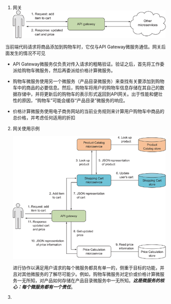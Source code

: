 1. 网关
   ![avartar](./assets/gateway-base.png)

当前端代码请求将商品添加到购物车时，它仅与API Gateway微服务通信。网关后面发生的情况不可见

+ API Gateway微服务仅负责对传入请求的粗略验证。验证之后，首先将工作委派给购物车微服务，然后再委派给价格计算微服务。

+ 购物车微服务使用另一个微服务（产品目录微服务）来查找有关要添加到购物车中的商品的必要信息。然后，购物车将用户的购物车信息存储在其自己的数据存储中，并将更新后的购物车的表示形式返回到API网关。出于性能和健壮性的原因，“购物车”可能会缓存“产品目录”微服务的响应。
  

+ 价格计算微服务使用电子商务网站的当前业务规则来计算用户购物车中商品的总价格，并考虑任何适用的折扣
  
2. 网关使用示例
   
   ![avartar](assets/gateway-example.png)

   进行协作以满足用户请求的每个微服务都具有单一的，侧重于目标的功能，并且对其他微服务的了解尽可能少。例如，购物车微服务对定价或价格计算微服务一无所知，对产品如何存储在产品目录微服务中一无所知。***这是微服务的核心：每个微服务都有一个责任***。
3.  